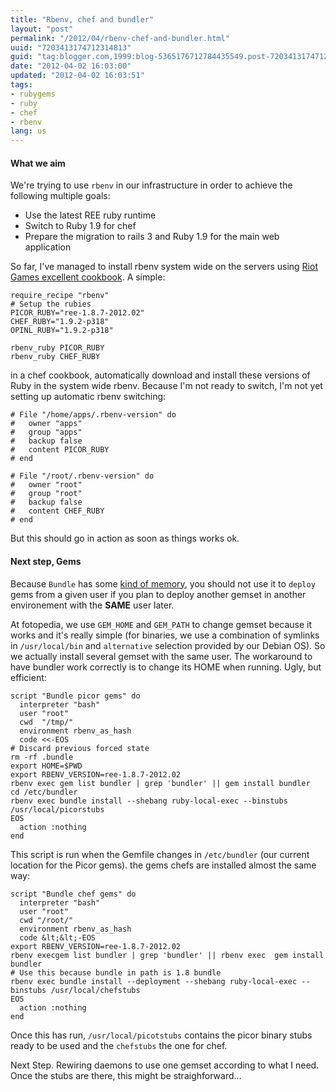 ```yaml
---
title: "Rbenv, chef and bundler"
layout: "post"
permalink: "/2012/04/rbenv-chef-and-bundler.html"
uuid: "7203413174712314813"
guid: "tag:blogger.com,1999:blog-5365176712784435549.post-7203413174712314813"
date: "2012-04-02 16:03:00"
updated: "2012-04-02 16:03:51"
tags:
- rubygems
- ruby
- chef
- rbenv
lang: us
---
```


#### What we aim
We're trying to use <code>rbenv</code> in our infrastructure in order to achieve the following multiple goals:

- Use the latest REE ruby runtime
- Switch to Ruby 1.9 for chef
- Prepare the migration to rails 3 and Ruby 1.9 for the main web application

So far, I've managed to install rbenv system wide on the servers using <a href="https://github.com/RiotGames/rbenv-cookbook">Riot Games excellent cookbook</a>. A simple: 

```
require_recipe "rbenv"
# Setup the rubies
PICOR_RUBY="ree-1.8.7-2012.02"
CHEF_RUBY="1.9.2-p318"
OPINL_RUBY="1.9.2-p318"

rbenv_ruby PICOR_RUBY
rbenv_ruby CHEF_RUBY
```

in a chef cookbook, automatically download and install these versions of Ruby in the system wide rbenv. Because I'm not ready to switch, I'm not yet setting up automatic rbenv switching:

```
# File "/home/apps/.rbenv-version" do
#   owner "apps"
#   group "apps"
#   backup false
#   content PICOR_RUBY
# end

# File "/root/.rbenv-version" do
#   owner "root"
#   group "root"
#   backup false
#   content CHEF_RUBY
# end
```

But this should go in action as soon as things works ok.

#### Next step, Gems
Because <code>Bundle</code> has some <a href="http://gembundler.com/man/bundle-install.1.html">kind of memory</a>, you should not use it to <code>deploy</code> gems from a given user if you plan to deploy another gemset in another environement with the <b>SAME</b> user later.

At fotopedia, we use `GEM_HOME` and `GEM_PATH` to change gemset because it works and it's really simple (for binaries, we use a combination of symlinks in `/usr/local/bin` and `alternative` selection provided by our Debian OS). So we actually install several gemset with the same user. The workaround to have bundler work correctly is to change its HOME when running. Ugly, but efficient:

```
script "Bundle picor gems" do
  interpreter "bash"
  user "root"
  cwd  "/tmp/"
  environment rbenv_as_hash
  code <<-EOS
# Discard previous forced state
rm -rf .bundle
export HOME=$PWD
export RBENV_VERSION=ree-1.8.7-2012.02
rbenv exec gem list bundler | grep 'bundler' || gem install bundler
cd /etc/bundler
rbenv exec bundle install --shebang ruby-local-exec --binstubs /usr/local/picorstubs
EOS
  action :nothing
end
```

This script is run when the Gemfile changes in <code>/etc/bundler</code> (our current location for the Picor gems).
the gems chefs are installed almost the same way:


```
script "Bundle chef gems" do
  interpreter "bash"
  user "root"
  cwd "/root/"
  environment rbenv_as_hash
  code &lt;&lt;-EOS
export RBENV_VERSION=ree-1.8.7-2012.02
rbenv execgem list bundler | grep 'bundler' || rbenv exec  gem install bundler
# Use this because bundle in path is 1.8 bundle
rbenv exec bundle install --deployment --shebang ruby-local-exec --binstubs /usr/local/chefstubs
EOS
  action :nothing
end
```

Once this has run, <code>/usr/local/picotstubs</code> contains the picor binary stubs ready to be used and the <code>chefstubs</code> the one for chef.

Next Step. Rewiring daemons to use one gemset according to what I need. Once the stubs are there, this might be straighforward...

